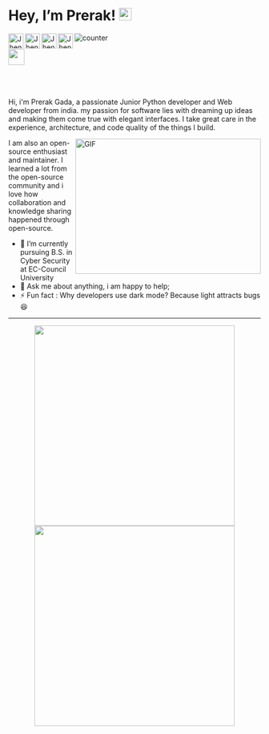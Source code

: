 <!-- **PrerakGada/PrerakGada** is a ✨ _special_ ✨ repository because its `README.md` (this file) appears on your GitHub profile.-->

<h1> Hey, I’m Prerak! <a href="https://PrerakGada.github.io/"><img src="https://media.giphy.com/media/hvRJCLFzcasrR4ia7z/giphy.gif" width="25px"></a></h1>
  
<a href="https://discord.gg/c5Nnz3hUDu">
  <img align="left" alt="Jhenil | Discord" width="30" src="https://raw.githubusercontent.com/peterthehan/peterthehan/master/assets/discord.svg" />
</a>
<a href="https://twitter.com/JhenilParihar">
  <img align="left" alt="Jhenil | Twitter" width="30" src="https://raw.githubusercontent.com/peterthehan/peterthehan/master/assets/twitter.svg" />
</a>
<a href="https://linkedin.com/in/jhenil-parihar-44051a216">
  <img align="left" alt="Jhenil | LinkedIN" width="30" src="https://raw.githubusercontent.com/peterthehan/peterthehan/master/assets/linkedin.svg" />
</a>
<a href="https://instagram.com/jhenil_parihar">
  <img align="left" alt="Jhenil | Instagram" width="30" src="https://user-images.githubusercontent.com/83356501/129452050-d0157287-2350-4999-95b9-ea9e8a27639b.png" />
</a>


![counter](https://enn1fxhjqs0lr2a.m.pipedream.net)


<a href="https://jhenilparihar.github.io/resume-website/">
<img src="https://profile-counter.glitch.me/PrerakGada/count.svg" height=32 />
</a>
<br>
<br>
<!-- <span>&nbsp &nbsp &nbsp &nbsp &nbsp &nbsp  <a href="https://jhenilparihar.github.io/resume-website/"> <img src="https://dabuttonfactory.com/button.png?t=Check+Out+My+Website&f=Open+Sans-Bold&ts=18&tc=c9d1d9&hp=70&vp=12&c=10&bgt=unicolored&bgc=21262d&bs=1&bc=666" /></a></span> -->

<br>
<br>

<!-- <a href="https://PrerakGada.github.io/resume-website/">Check Out My Website</a> -->

Hi, i'm Prerak Gada, a passionate <!--self-taught--> Junior Python developer and Web developer from india. my passion for software lies with dreaming up ideas and making them come true with elegant interfaces. I take great care in the experience, architecture, and code quality of the things I build.

<a href="https://jhenilparihar.github.io/resume-website/">
<img align="right" alt="GIF" src="https://cdn.dribbble.com/users/2131993/screenshots/4948736/thoughtworks-gif_dribbble.gif" width="370" height="270" />
</a>

I am also an open-source enthusiast and maintainer. I learned a lot from the open-source community and i love how collaboration and knowledge sharing happened through open-source.

<ul>
<li> 🌱 I’m currently pursuing B.S. in Cyber Security at EC-Council University </li>
<!-- <li> 💼 any freelance work? do reach, <a href="mailto:jhenilparihar@gmail.com">email</a></li> -->
<li> 💬 Ask me about anything, i am happy to help; </li>
<li> ⚡ Fun fact : Why developers use dark mode? Because light attracts bugs 😆</li>
</ul>

<p>
  <hr>
<p>
<p align="center">
  <a href="https://jhenilparihar.github.io/resume-website/">
  <img width="400" src="https://github-readme-stats.vercel.app/api?username=PrerakGada&show_icons=true&theme=tokyonight" />
  <img width="400" src="https://github-readme-streak-stats.herokuapp.com/?user=PrerakGada&theme=tokyonight" />
  </a>
</p>

</a>
